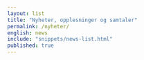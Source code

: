 ```yaml
---
layout: list
title: "Nyheter, opplesninger og samtaler"
permalink: /nyheter/
english: news
include: "snippets/news-list.html"
published: true
---
```

